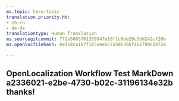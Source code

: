 ```yaml
---
ms.topic: hero-topic
translation.priority.ht:
- zh-cn
- de-de
translationtype: Human Translation
ms.sourcegitcommit: 772a5665701359947e18f1c0de28c3dd242cf20b
ms.openlocfilehash: 6e158ca197f165aee5c7a586366f462790d2472e

---
```

## OpenLocalization Workflow Test MarkDown a2336021-e2be-4730-b02c-31196134e32b thanks!



<!--HONumber=Aug16_HO4-->


